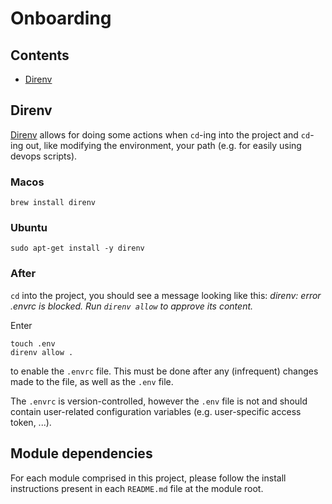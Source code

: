 # Onboarding

## Contents

* [Direnv](#direnv)

## Direnv

[Direnv](https://direnv.net/) allows for doing some actions when `cd`-ing into the project and
`cd`-ing out, like modifying the environment, your path (e.g. for easily using devops scripts).

### Macos

```
brew install direnv
```

### Ubuntu

```
sudo apt-get install -y direnv
```

### After

`cd` into the project, you should see a message looking like this:
_direnv: error .envrc is blocked. Run `direnv allow` to approve its content._

Enter

```
touch .env
direnv allow .
```

to enable the `.envrc` file. This must be done after any (infrequent) changes made to the file,
as well as the `.env` file.

The `.envrc` is version-controlled, however the `.env` file is not and should contain user-related
configuration variables (e.g. user-specific access token, ...).

## Module dependencies

For each module comprised in this project, please follow the install instructions present in each
`README.md` file at the module root.
